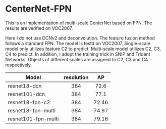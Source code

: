 # CenterNet-FPN
This is an implementation of multi-scale CenterNet based on FPN. The results are verified on VOC2007.

Here I do not use DCNv2 and deconvolution. The feature fusion method follows a standard FPN. The model
is testd on VOC2007. Single-scale model only utilizes feature C2 to predict. Multi-scale model utilizes
C2, C3, C4 to predict. In addition, I adopt the training trick in SNIP and Trident Networks. Objects of
different scales are assigned to C2, C3 and C4 respectively.


| Model               | resolution  |  AP  |
| --------            | :-------:   | :----: |
| resnet18-dcn        | 384      |   72.6    |
| resnet101-dcn       | 384      |   77.1    |
| resnet18-fpn-c2        | 384      |   72.46   |
| resnet18-fpn-multi        | 384      |   74.97   |
| resnet101-fpn-multi       | 384      |   79.16   |

